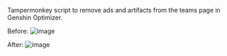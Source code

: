 Tampermonkey script to remove ads and artifacts from the teams page in Genshin Optimizer.

Before:
![image](https://github.com/aznnico/genshin_optimizer_declutter/assets/335267/bba66307-8c5a-4525-b849-5dc63d0b0911)

After:
![image](https://github.com/aznnico/genshin_optimizer_declutter/assets/335267/933a9d81-10bc-4a1a-8663-c9b9408f9206)



